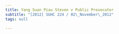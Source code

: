 ```yaml
---
title: Yang Suan Piau Steven v Public Prosecutor
subtitle: "[2012] SGHC 224 / 02\_November\_2012"
tags: null

---
```


